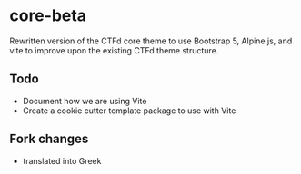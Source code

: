 # core-beta

Rewritten version of the CTFd core theme to use Bootstrap 5, Alpine.js, and vite to improve upon the existing CTFd theme structure. 

## Todo

- Document how we are using Vite
- Create a cookie cutter template package to use with Vite

## Fork changes
- translated into Greek
